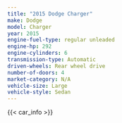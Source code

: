 ```yaml
---
title: "2015 Dodge Charger"
make: Dodge
model: Charger
year: 2015
engine-fuel-type: regular unleaded
engine-hp: 292
engine-cylinders: 6
transmission-type: Automatic
driven-wheels: Rear wheel drive
number-of-doors: 4
market-category: N/A
vehicle-size: Large
vehicle-style: Sedan
---
```


{{< car_info >}}
